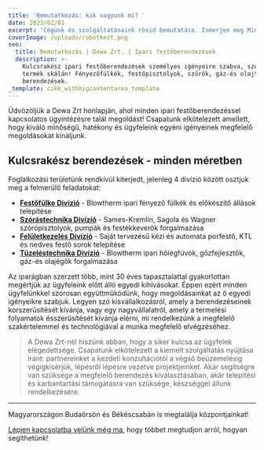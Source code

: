 ```yaml
---
title: 'Bemutatkozás: kik vagyunk mi? '
date: 2023/02/01
excerpt: 'Cégünk és szolgáltatásaink rövid bemutatása. Ismerjen meg Minket közelebbről! '
coverImage: /uploads/robotkezt.png
seo:
  title: Bemutatkozás | Dewa Zrt. | Ipari festőberendezések
  description: >-
    Kulcsrakész ipari festőberendezések személyes igényeire szabva, széles
    termék skálán! Fényezőfülkék, festőpisztolyok, szűrők, gáz-és olajtüzelésű
    berendezések. 
_template: cikk_withbigcontentarea_template
---
```


Üdvözöljük a Dewa Zrt honlapján, ahol minden ipari festőberendezéssel kapcsolatos ügyintézésre talál megoldást!  Csapatunk elkötelezett amellett, hogy kiváló minőségű, hatékony és ügyfeleink egyéni igényeinek megfelelő megoldásokat kínáljunk.

## Kulcsrakész berendezések - minden méretben

Foglalkozási területünk rendkívül kiterjedt, jelenleg 4 divízió között osztjuk meg a felmerülő feladatokat:

* [**Festőfülke Divízió**](https://dewa-zeta.vercel.app/termekek/fenyezofulkek "Fényezőfülkék") - Blowtherm ipari fényező fülkék és előkészítő állások telepítése
* [**Szórástechnika Divízió**](https://dewa-zeta.vercel.app/termekek/szorastechnika "Szórástechnika") - Sames-Kremlin, Sagola és Wagner szórópisztolyok, pumpák és festékkeverők forgalmazása
* [**Felületkezelés Divízió**](https://dewa-zeta.vercel.app/termekek/feluletkezeles "Felületkezelés") - Saját tervezésű kézi és automata porfestő, KTL és nedves festő sorok telepítése
* [**Tüzeléstechnika Divízió**](https://dewa-zeta.vercel.app/termekek/tuzelestechnika "Tüzeléstechnika") - Blowtherm ipari hőlégfúvók, gőzfejlesztők, gáz-és olajégők forgalmazása

Az iparágban szerzett több, mint 30 éves tapasztalattal gyakorlottan megértjük az ügyfeleink előtt álló egyedi kihívásokat. Éppen ezért minden ügyfelünkkel szorosan együttműködünk, hogy megoldásainkat az ő egyedi igényeikre szabjuk. Legyen szó kisvállalkozásról, amely a berendezéseinek korszerűsítését kívánja, vagy egy nagyvállalatról, amely a termelési folyamatok ésszerűsítését kívánja elérni, mi rendelkezünk a megfelelő szakértelemmel és technológiával a munka megfelelő elvégzéséhez.

> A Dewa Zrt-nél hiszünk abban, hogy a siker kulcsa az ügyfelek elégedettsége. Csapatunk elkötelezett a kiemelt szolgáltatás nyújtása iránt: partnereinket a kezdeti konzultációtól a végső beüzemelésig végigkísérjük, lépésről lépésre vezetve projektjeinket. Akár segítségre van szüksége a megfelelő berendezés kiválasztásában, akár telepítési és karbantartási támogatásra van szüksége, készséggel állunk rendelkezésére.

***

Magyarországon Budaörsön és Békéscsabán is megtalálja központjainkat!

[Lépjen kapcsolatba velünk még ma](https://dewa-zeta.vercel.app/kapcsolat "Kapcsolatfelvétel"), hogy többet megtudjon arról, hogyan segíthetünk!
